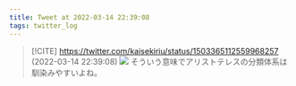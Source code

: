 ```yaml
---
title: Tweet at 2022-03-14 22:39:08
tags: twitter_log
---
```


> [!CITE] https://twitter.com/kaisekiriu/status/1503365112559968257 (2022-03-14 22:39:08)
> ![](https://twitter.com/kaisekiriu/status/1503365112559968257)
> そういう意味でアリストテレスの分類体系は馴染みやすいよね。
